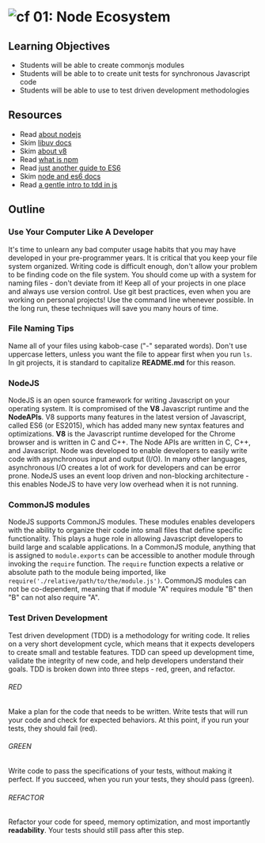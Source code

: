 ![cf](http://i.imgur.com/7v5ASc8.png) 01: Node Ecosystem
=====================================

## Learning Objectives
* Students will be able to create commonjs modules
* Students will be able to to create unit tests for synchronous Javascript code
* Students will be able to use to test driven development methodologies

## Resources
* Read [about nodejs]
* Skim [libuv docs]
* Skim [about v8]
* Read [what is npm]
* Read [just another guide to ES6]
* Skim [node and es6 docs]
* Read [a gentle intro to tdd in js]

## Outline

### Use Your Computer Like A Developer
It's time to unlearn any bad computer usage habits that you may have developed in your pre-programmer years. It is critical that you keep your file system organized. 
Writing code is difficult enough, don't allow your problem to be finding code on the file system. You should come up with a system for naming files - don't deviate from it! Keep all of your projects in one place and always use version control. Use git best practices, even when you are working on personal projects! Use the command line whenever possible.  In the long run, these techniques will save you many hours of time.

### File Naming Tips
Name all of your files using kabob-case ("-" separated words). Don't use uppercase letters, unless you want the file to appear first when you run `ls`. In git projects, it is standard to capitalize **README.md** for this reason.

### NodeJS
NodeJS is an open source framework for writing Javascript on your operating system. It is compromised of the **V8** Javascript runtime and the **NodeAPIs**. V8 supports many features in the latest version of Javascript, called ES6 (or ES2015), which has added many new syntax features and optimizations. **V8** is the Javascript runtime developed for the Chrome browser and is written in C and C++. The Node APIs are written in C, C++, and Javascript. Node was developed to enable developers to easily write code with asynchronous input and output (I/O). In many other languages, asynchronous I/O creates a lot of work for developers and can be error prone. NodeJS uses an event loop driven and non-blocking architecture - this enables NodeJS to have very low overhead when it is not running.

### CommonJS modules
NodeJS supports CommonJS modules.  These modules enables developers with the ability to organize their code into small files that define specific functionality. This plays a huge role in allowing Javascript developers to build large and scalable applications. In a CommonJS module, anything that is assigned to `module.exports` can be accessible to another module through invoking the `require` function. The `require` function expects a relative or absolute path to the module being imported, like `require('./relative/path/to/the/module.js')`. CommonJS modules can not be co-dependent, meaning that if module "A" requires module "B" then "B" can not also require "A".

### Test Driven Development
Test driven development (TDD) is a methodology for writing code. It relies on a very short development cycle, which means that it expects developers to create small and testable features. TDD can speed up development time, validate the integrity of new code, and help developers understand their goals. TDD is broken down into three steps - red, green, and refactor.

###### RED
Make a plan for the code that needs to be written. Write tests that will run your code and check for expected behaviors. At this point, if you run your tests, they should fail (red).

###### GREEN
Write code to pass the specifications of your tests, without making it perfect. If you succeed, when you run your tests, they should pass (green).

###### REFACTOR
Refactor your code for speed, memory optimization, and most importantly **readability**. Your tests should still pass after this step.

<!--links -->
[about nodejs]: https://nodejs.org/en/about/
[node and es6 docs]: https://nodejs.org/en/docs/es6/
[libuv docs]: https://github.com/libuv/libuv
[about v8]: https://developers.google.com/v8/
[what is npm]: https://docs.npmjs.com/getting-started/what-is-npm
[a gentle intro to tdd in js]: http://jrsinclair.com/articles/2016/gentle-introduction-to-javascript-tdd-intro/
[just another guide to ES6]: https://medium.com/sons-of-javascript/javascript-an-introduction-to-es6-1819d0d89a0f#.wb7rj1gin
